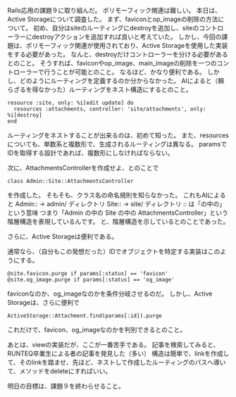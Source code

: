 Rails応用の課題９に取り組んだ。
ポリモーフィック関連は難しい。
本日は、Active Storageについて調査した。
まず、faviconとop_imageの削除の方法について。
初め、自分はsiteのルーティングにdestroyを追加し、siteのコントローラーにdestroyアクションを追加すれば良いと考えていた。
しかし、今回の課題は、ポリモーフィック関連が使用されており、Active Storageを使用した実装をする必要があった。
なんと、destroyだけコントローラーを分ける必要があるとのこと。
そうすれば、faviconやop_image、main_imageの削除を一つのコントローラーで行うことが可能とのこと。
なるほど、かなり便利である。
しかし、どのようにルーティングを定義するのか分からなかった。
AIによると（頼らざるを得なかった）ルーティングをネスト構造にするとのこと。
```
resource :site, only: %i[edit update] do
  resources :attachments, controller: 'site/attachments', only: %i[destroy]
end
```
ルーティングをネストすることが出来るのは、初めて知った。
また、resourcesについても、単数系と複数形で、生成されるルーティングは異なる。
paramsでIDを取得する設計であれば、複数形にしなければならない。

次に、AttachmentsControllerを作成せよ、とのことで
```
class Admin::Site::AttachmentsController
```
を作成した。
そもそも、クラス名の命名規則を知らなかった。
これもAIによると
Admin:: → admin/ ディレクトリ
Site:: → site/ ディレクトリ
:: は「の中の」という意味
つまり「Admin の中の Site の中の AttachmentsController」という階層構造を表現しているんです。
と、階層構造を示しているとのことであった。

さらに、Active Storageは便利である。

通常なら、（自分もこの発想だった）IDでオブジェクトを特定する実装はこのようにする。
```
@site.favicon.purge if params[:status] == 'favicon'
@site.og_image.purge if params[:status] == 'og_image'
```
faviconなのか、og_imageなのかを条件分岐させるのだ。
しかし、Active Storageは、さらに便利で
```
ActiveStorage::Attachment.find(params[:id]).purge
```
これだけで、favicon、og_imageなのかを判別できるとのこと。

あとは、viewの実装だが、ここが一番苦手である。
記事を検索してみると、RUNTEQ卒業生による者の記事を発見した（多い）
構造は簡単で、linkを作成して、そのlinkを踏ませ、先ほど、ネストして作成したルーティングのパスへ導いて、メソッドをdeleteにすればいい。

明日の目標は、課題９を終わらせること。